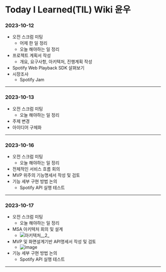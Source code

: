 # Today I Learned(TIL) Wiki 윤우

### 2023-10-12

- 오전 스크럼 미팅
    - 어제 한 일 정리
    - 오늘 해야하는 일 정리
- 프로젝트 계획서 작성
    - 개요, 요구사항, 아키텍처, 진행계획 작성
- Spotify Web Playback SDK 살펴보기
- 시장조사
    - Spotify Jam
---

### 2023-10-13

- 오전 스크럼 미팅
    - 오늘 해야하는 일 정리
- 주제 변경
- 아이디어 구체화
---

### 2023-10-16

- 오전 스크럼 미팅
    - 오늘 해야하는 일 정리
- 전체적인 서비스 흐름 회의
- MVP 위주의 기능명세서 작성 및 검토
- 기능 세부 구현 방법 논의
    - Spotify API 실행 테스트
---

### 2023-10-17

- 오전 스크럼 미팅
    - 오늘 해야하는 일 정리
- MSA 아키텍처 회의 및 설계
    - ![아키텍처__2_](/uploads/16e1284c765f8de82c61239ed5284875/아키텍처__2_.png)
- MVP 및 화면설계기반 API명세서 작성 및 검토
    - ![image](/uploads/bdca6a74758b6fde0fbc1fdbc79e703b/image.png)
- 기능 세부 구현 방법 논의
    - Spotify API 실행 테스트
---
